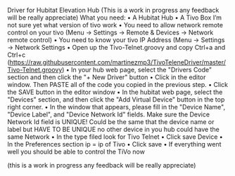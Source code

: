 Driver for Hubitat Elevation Hub
(This is a work in progress any feedback will be really appreciate)
What you need:
•	A Hubitat Hub
•	A Tivo Box I’m not sure yet what version of tivo work
•	You need to allow network remote control on your tivo (Menu -> Settings -> Remote & Devices -> Network remote control)
•	You need to know your tivo IP Address (Menu -> Settings -> Network Settings
•	Open up the Tivo-Telnet.groovy and copy Ctrl+a and Ctrl+c (https://raw.githubusercontent.com/martinezmp3/TivoTeleneDriver/master/Tivo-Telnet.groovy)
•	In your hub web page, select the "Drivers Code" section and then click the "+ New Driver" button
•	Click in the editor window. Then PASTE all of the code you copied in the previous step.
•	Click the SAVE button in the editor window
•	In the hubitat web page, select the "Devices" section, and then click the "Add Virtual Device" button in the top right corner.
•	In the window that appears, please fill in the "Device Name", "Device Label", and "Device Network Id" fields. Make sure the Device Network Id field is UNIQUE! Could be the same that the device name or label but HAVE TO BE UNIQUE no other device in you hub could have the same Network 
•	In the type filed look for Tivo Telnet
•	Click save Device
•	In the Preferences section ip = ip of Tivo 
•	Click save
•	If everything went well you should be able to control the TiVo now 

(this is a work in progress any feedback will be really appreciate)
